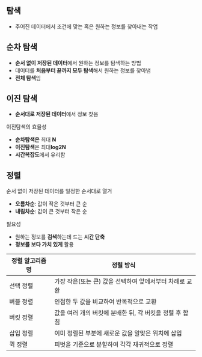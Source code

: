 ## 탐색
- 주어진 데이터에서 조건에 맞는 혹은 원하는 정보를 찾아내는 작업

## 순차 탐색
- **순서 없이 저장된 데이터**에서 원하는 정보를 탐색하는 방법
- 데이터를 **처음부터 끝까지 모두 탐색**해서 원하는 정보를 찾아냄
- **전체 탐색**임

## 이진 탐색
- **순서대로 저장된 데이터**에서 정보 찾음

이진탐색의 효율성
- **순차탐색은** 최대 **N**
- **이진탐색**은 최대**log2N**
- **시간복잡도**에서 유리함

## 정렬
순서 없이 저장된 데이터를 일정한 순서대로 열거
- **오름차순**: 값이 작은 것부터 큰 순
- **내림차순**: 값이 큰 것부터 작은 순

필요성 
- 원하는 정보를 **검색**하는데 드는 **시간 단축**
- **정보를 보다 가치 있게** 활용

|정렬 알고리즘명|정렬 방식|
|---|---|
|선택 정렬|가장 작은(또는 큰) 값을 선택하여 앞에서부터 차례로 교환|
|버블 정렬|인접한 두 값을 비교하여 반복적으로 교환|
|버킷 정렬|값을 여러 개의 버킷에 분배한 뒤, 각 버킷을 정렬 후 합침|
|삽입 정렬|이미 정렬된 부분에 새로운 값을 알맞은 위치에 삽입|
|퀵 정렬|피벗을 기준으로 분할하여 각각 재귀적으로 정렬|